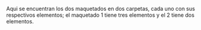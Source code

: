 Aqui se encuentran los dos maquetados en dos carpetas, cada  uno con sus respectivos elementos; el maquetado 1 tiene tres elementos y el 2 tiene dos elementos.
